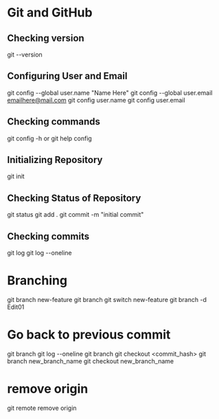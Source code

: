 # Git and GitHub

## Checking version
git --version

## Configuring User and Email 
git config --global user.name "Name Here"
git config --global user.email emailhere@mail.com
git config user.name
git config user.email

## Checking commands
git config -h or git help config


## Initializing Repository
git init

## Checking Status of Repository
git status
git add .
git commit -m "initial commit"

## Checking commits
git log
git log --oneline

# Branching
git branch new-feature
git branch
git switch new-feature
git branch -d Edit01

# Go back to previous commit
git branch
git log --oneline
git branch
git checkout <commit_hash>
git branch new_branch_name
git checkout new_branch_name

# remove origin
git remote remove origin